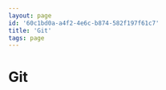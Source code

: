 ```yaml
---
layout: page
id: '60c1bd0a-a4f2-4e6c-b874-582f197f61c7'
title: 'Git'
tags: page
---
```

  
# Git

<div class="space-y-2">

</div>
